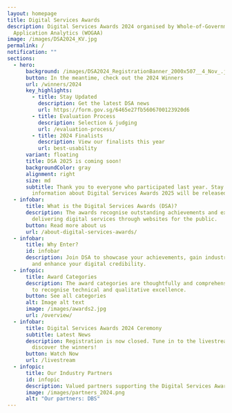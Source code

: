 ```yaml
---
layout: homepage
title: Digital Services Awards
description: Digital Services Awards 2024 organised by Whole-of-Government
  Application Analytics (WOGAA)
image: /images/DSA2024_KV.jpg
permalink: /
notification: ""
sections:
  - hero:
      background: /images/DSA2024_RegistrationBanner_2000x507__4_Nov_.jpg
      button: In the meantime, check out the 2024 Winners
      url: /winners/2024
      key_highlights:
        - title: Stay Updated
          description: Get the latest DSA news
          url: https://form.gov.sg/6465e27fb5606700123920d6
        - title: Evaluation Process
          description: Selection & judging
          url: /evaluation-process/
        - title: 2024 Finalists
          description: View our finalists this year
          url: best-usability
      variant: floating
      title: DSA 2025 is coming soon!
      backgroundColor: gray
      alignment: right
      size: md
      subtitle: Thank you to everyone who participated last year. Stay tuned — more
        information about Digital Services Awards 2025 will be released in May!
  - infobar:
      title: What is the Digital Services Awards (DSA)?
      description: The awards recognise outstanding achievements and excellence in
        delivering digital services through websites for the public.
      button: Read more about us
      url: /about-digital-services-awards/
  - infobar:
      title: Why Enter?
      id: infobar
      description: Join DSA to showcase your achievements, gain industry recognition,
        and enhance your digital credibility.
  - infopic:
      title: Award Categories
      description: The award categories are thoughtfully and comprehensively designed
        to recognise technical and qualitative excellence.
      button: See all categories
      alt: Image alt text
      image: /images/awards2.jpg
      url: /overview/
  - infobar:
      title: Digital Services Awards 2024 Ceremony
      subtitle: Latest News
      description: Registration is now closed. Tune in to the livestream happening to
        discover the winners!
      button: Watch Now
      url: /livestream
  - infopic:
      title: Our Industry Partners
      id: infopic
      description: Valued partners supporting the Digital Services Awards
      image: /images/partners_2024.png
      alt: "Our partners: DBS"
---
```

